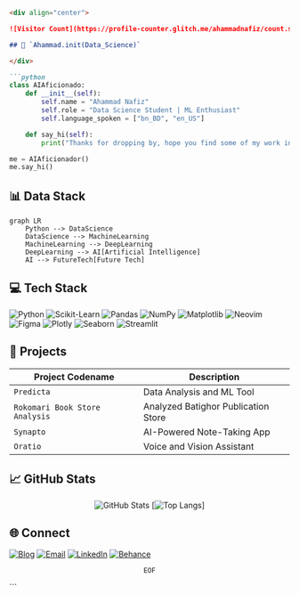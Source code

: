 ```md
<div align="center">

![Visitor Count](https://profile-counter.glitch.me/ahammadnafiz/count.svg)

## 🧠 `Ahammad.init(Data_Science)`

</div>

```python
class AIAficionado:
    def __init__(self):
        self.name = "Ahammad Nafiz"
        self.role = "Data Science Student | ML Enthusiast"
        self.language_spoken = ["bn_BD", "en_US"]

    def say_hi(self):
        print("Thanks for dropping by, hope you find some of my work interesting.")

me = AIAficionador()
me.say_hi()
```

## 📊 Data Stack

```mermaid
graph LR
    Python --> DataScience
    DataScience --> MachineLearning
    MachineLearning --> DeepLearning
    DeepLearning --> AI[Artificial Intelligence]
    AI --> FutureTech[Future Tech]
```

## 💻 Tech Stack

![Python](https://img.shields.io/badge/-Python-3776AB?style=flat-square&logo=Python&logoColor=white)
![Scikit-Learn](https://img.shields.io/badge/-Scikit--Learn-F7931E?style=flat-square&logo=scikit-learn&logoColor=white)
![Pandas](https://img.shields.io/badge/-Pandas-150458?style=flat-square&logo=pandas&logoColor=white)
![NumPy](https://img.shields.io/badge/-NumPy-013243?style=flat-square&logo=numpy&logoColor=white)
![Matplotlib](https://img.shields.io/badge/-Matplotlib-11557c?style=flat-square&logo=python&logoColor=white)
![Neovim](https://img.shields.io/badge/-Neovim-57A143?style=flat-square&logo=neovim&logoColor=white)
![Figma](https://img.shields.io/badge/-Figma-F24E1E?style=flat-square&logo=figma&logoColor=white)
![Plotly](https://img.shields.io/badge/-Plotly-3F4F75?style=flat-square&logo=plotly&logoColor=white)
![Seaborn](https://img.shields.io/badge/-Seaborn-3776AB?style=flat-square&logo=python&logoColor=white)
![Streamlit](https://img.shields.io/badge/-Streamlit-FF4B4B?style=flat-square&logo=streamlit&logoColor=white)

## 🌟 Projects

| Project Codename | Description |
|-------------------|-------------|
| `Predicta` | Data Analysis and ML Tool |
| `Rokomari Book Store Analysis` | Analyzed Batighor Publication Store |
| `Synapto` | AI-Powered Note-Taking App |
| `Oratio` | Voice and Vision Assistant |

## 📈 GitHub Stats

<div align="center">

![GitHub Stats](https://github-readme-stats.vercel.app/api?username=ahammadnafiz&show_icons=true&theme=radical)
[![Top Langs](https://github-readme-stats.vercel.app/api/top-langs/?username=ahammadnafiz&layout=compact&theme=radical)]


</div>

## 🌐 Connect
[![Blog](https://img.shields.io/badge/Blog-Tech%20Insights-orange?style=for-the-badge&logo=blogger&logoColor=white)]([https://techinsights.com](https://ahammadnafiz.github.io/))
[![Email](https://img.shields.io/badge/-Email-D14836?style=for-the-badge&logo=Gmail&logoColor=white)](mailto:ahammadnafiz@outlook.com)
[![LinkedIn](https://img.shields.io/badge/-LinkedIn-0077B5?style=for-the-badge&logo=LinkedIn&logoColor=white)](https://www.linkedin.com/in/ahammad-nafiz/)
[![Behance](https://img.shields.io/badge/-Behance-1769FF?style=for-the-badge&logo=Behance&logoColor=white)](https://www.behance.net/ahammadnafiz)

<div align="center">

`EOF`

</div>
```
